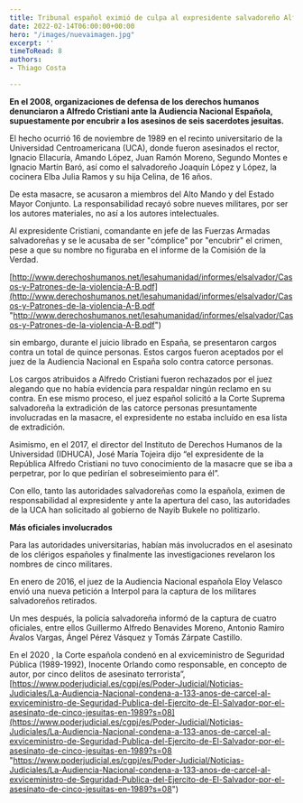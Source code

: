 ```yaml
---
title: Tribunal español eximió de culpa al expresidente salvadoreño Alfredo Cristiani
date: 2022-02-14T06:00:00+00:00
hero: "/images/nuevaimagen.jpg"
excerpt: ''
timeToRead: 8
authors:
- Thiago Costa

---
```

**En el 2008, organizaciones de defensa de los derechos humanos denunciaron a Alfredo Cristiani ante la Audiencia Nacional Española, supuestamente por encubrir a los asesinos de seis sacerdotes jesuitas.**

El hecho ocurrió 16 de noviembre de 1989 en el recinto universitario de la Universidad Centroamericana (UCA), donde fueron asesinados el rector, Ignacio Ellacuría, Amando López, Juan Ramón Moreno, Segundo Montes e Ignacio Martín Baró, así como el salvadoreño Joaquín López y López, la cocinera Elba Julia Ramos y su hija Celina, de 16 años.

De esta masacre, se acusaron a miembros del Alto Mando y del Estado Mayor Conjunto. La responsabilidad recayó sobre nueves militares, por ser los autores materiales, no así a los autores intelectuales.

Al expresidente Cristiani, comandante en jefe de las Fuerzas Armadas salvadoreñas y se le acusaba de ser "cómplice" por "encubrir" el crimen, pese a que su nombre no figuraba en el informe de la Comisión de la Verdad.

[http://www.derechoshumanos.net/lesahumanidad/informes/elsalvador/Casos-y-Patrones-de-la-violencia-A-B.pdf](http://www.derechoshumanos.net/lesahumanidad/informes/elsalvador/Casos-y-Patrones-de-la-violencia-A-B.pdf "http://www.derechoshumanos.net/lesahumanidad/informes/elsalvador/Casos-y-Patrones-de-la-violencia-A-B.pdf")

sin embargo, durante el juicio librado en España, se presentaron cargos contra un total de quince personas. Estos cargos fueron aceptados por el juez de la Audiencia Nacional en España solo contra catorce personas.

Los cargos atribuidos a Alfredo Cristiani fueron rechazados por el juez alegando que no había evidencia para respaldar ningún reclamo en su contra. En ese mismo proceso, el juez español solicitó a la Corte Suprema salvadoreña la extradición de las catorce personas presuntamente involucradas en la masacre, el expresidente no estaba incluído en esa lista de extradición.

Asimismo, en el 2017, el director del Instituto de Derechos Humanos de la Universidad (IDHUCA), José María Tojeira dijo “el expresidente de la República Alfredo Cristiani no tuvo conocimiento de la masacre que se iba a perpetrar, por lo que pedirían el sobreseimiento para él”.

Con ello, tanto las autoridades salvadoreñas como la española, eximen de responsabilidad al expresidente y ante la apertura del caso, las autoridades de la UCA han solicitado al gobierno de Nayib Bukele no politizarlo.

**Más oficiales involucrados**

Para las autoridades universitarias, habían más involucrados en el asesinato de los clérigos españoles y finalmente las investigaciones revelaron los nombres de cinco militares.

En enero de 2016, el juez de la Audiencia Nacional española Eloy Velasco envió una nueva petición a Interpol para la captura de los militares salvadoreños retirados.

Un mes después, la policía salvadoreña informó de la captura de cuatro oficiales, entre ellos Guillermo Alfredo Benavides Moreno, Antonio Ramiro Ávalos Vargas, Ángel Pérez Vásquez y Tomás Zárpate Castillo.

En el 2020 , la Corte española condenó en al exviceministro de Seguridad Pública (1989-1992), Inocente Orlando como responsable, en concepto de autor, por cinco delitos de asesinato terrorista”, [https://www.poderjudicial.es/cgpj/es/Poder-Judicial/Noticias-Judiciales/La-Audiencia-Nacional-condena-a-133-anos-de-carcel-al-exviceministro-de-Seguridad-Publica-del-Ejercito-de-El-Salvador-por-el-asesinato-de-cinco-jesuitas-en-1989?s=08](https://www.poderjudicial.es/cgpj/es/Poder-Judicial/Noticias-Judiciales/La-Audiencia-Nacional-condena-a-133-anos-de-carcel-al-exviceministro-de-Seguridad-Publica-del-Ejercito-de-El-Salvador-por-el-asesinato-de-cinco-jesuitas-en-1989?s=08 "https://www.poderjudicial.es/cgpj/es/Poder-Judicial/Noticias-Judiciales/La-Audiencia-Nacional-condena-a-133-anos-de-carcel-al-exviceministro-de-Seguridad-Publica-del-Ejercito-de-El-Salvador-por-el-asesinato-de-cinco-jesuitas-en-1989?s=08")